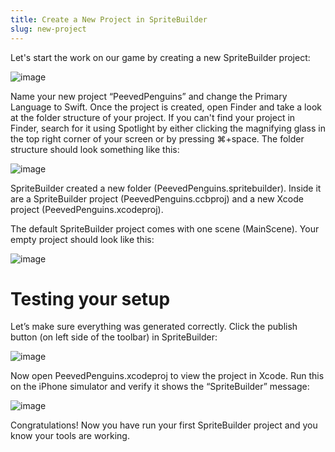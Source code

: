```yaml
---
title: Create a New Project in SpriteBuilder
slug: new-project
---
```


Let's start the work on our game by creating a new SpriteBuilder
project:

![image](https://s3.amazonaws.com/mgwu-misc/Spritebuilder+Tutorial/Spritebuilder_NewProject.png)

Name your new project “PeevedPenguins” and change the Primary Language to Swift. Once the project is created, open Finder and take a look at the folder structure of your project. If
you can't find your project in Finder, search for it using Spotlight by either clicking the magnifying glass in the top right corner of your screen or by pressing ⌘+space. The folder structure should look something
like this:

![image](https://s3.amazonaws.com/mgwu-misc/Spritebuilder+Tutorial/Spritebuilder_Filesystem.png)

SpriteBuilder created a new folder (PeevedPenguins.spritebuilder).
Inside it are a SpriteBuilder project (PeevedPenguins.ccbproj) and a new
Xcode project (PeevedPenguins.xcodeproj).

The default SpriteBuilder project comes with one scene (MainScene). Your
empty project should look like this:

![image](https://s3.amazonaws.com/mgwu-misc/Spritebuilder+Tutorial/Sprtebuilder_EmptyProject.png)

Testing your setup
==================

Let’s make sure everything was generated correctly. Click the publish
button (on left side of the toolbar) in SpriteBuilder:

![image](https://s3.amazonaws.com/mgwu-misc/Spritebuilder+Tutorial/Spritebuilder_Publish.png)

Now open PeevedPenguins.xcodeproj to view the project in Xcode. Run this
on the iPhone simulator and verify it shows the “SpriteBuilder” message:

![image](https://s3.amazonaws.com/mgwu-misc/Spritebuilder+Tutorial/Spritebuilder_Xcode_Launch.png)

Congratulations! Now you have run your first SpriteBuilder project and
you know your tools are working.
